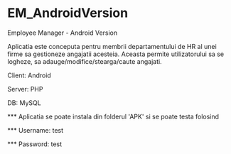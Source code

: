 # EM_AndroidVersion
Employee Manager - Android Version

Aplicatia este conceputa pentru membrii departamentului de HR al unei firme sa gestioneze angajatii acesteia.
Aceasta permite utilizatorului sa se logheze, sa adauge/modifice/stearga/caute angajati.

Client: Android

Server: PHP

DB: MySQL


*** Aplicatia se poate instala din folderul 'APK' si se poate testa folosind

*** Username: test

*** Password: test
